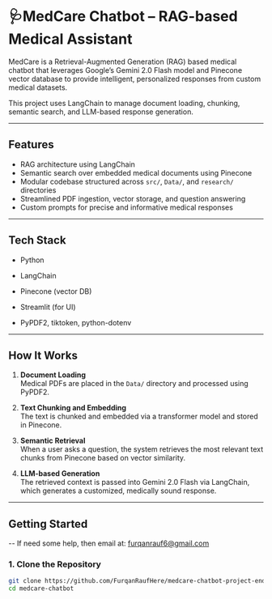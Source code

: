 # 🩺MedCare Chatbot – RAG-based Medical Assistant

MedCare is a Retrieval-Augmented Generation (RAG) based medical chatbot that leverages Google’s Gemini 2.0 Flash model and Pinecone vector database to provide intelligent, personalized responses from custom medical datasets.

This project uses LangChain to manage document loading, chunking, semantic search, and LLM-based response generation.

---

## Features

- RAG architecture using LangChain
- Semantic search over embedded medical documents using Pinecone
- Modular codebase structured across `src/`, `Data/`, and `research/` directories
- Streamlined PDF ingestion, vector storage, and question answering
- Custom prompts for precise and informative medical responses

---

## Tech Stack

- Python
- LangChain
- Pinecone (vector DB)

- Streamlit (for UI)
- PyPDF2, tiktoken, python-dotenv

---

## How It Works

1. **Document Loading**  
   Medical PDFs are placed in the `Data/` directory and processed using PyPDF2.

2. **Text Chunking and Embedding**  
   The text is chunked and embedded via a transformer model and stored in Pinecone.

3. **Semantic Retrieval**  
   When a user asks a question, the system retrieves the most relevant text chunks from Pinecone based on vector similarity.

4. **LLM-based Generation**  
   The retrieved context is passed into Gemini 2.0 Flash via LangChain, which generates a customized, medically sound response.

---

## Getting Started
-- If need some help, then email at: furqanrauf6@gmail.com

### 1. Clone the Repository

```bash
git clone https://github.com/FurqanRaufHere/medcare-chatbot-project-end-to-end.git
cd medcare-chatbot

